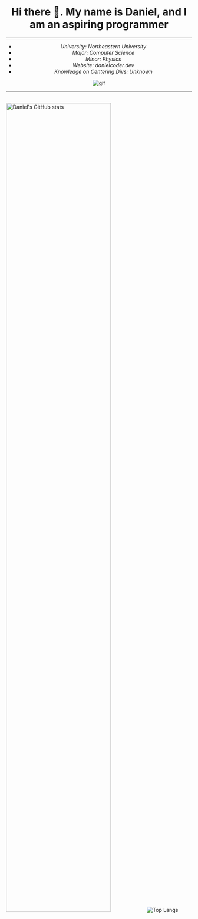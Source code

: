 <h1 align="center"> Hi there 👋. My name is Daniel, and I am an aspiring programmer</h1> 
<hr />
  <ul align="center">
    <li><i>University: Northeastern University</i></li>
    <li><i>Major: Computer Science</i></li>
    <li><i>Minor: Physics</i></li>
    <li><i>Website: danielcoder.dev</i></li>
    <li><i>Knowledge on Centering Divs: Unknown</i></li>
  </ul>

  <p align="center">
  <img src="https://github.com/DanielCoder834/DanielCoder834/assets/55712502/fd21e763-0166-4f97-b926-8d5c7c5d342a" alt="gif">     
  </p>
    
<hr />
<br>
      
<img width="75%" height="75%" src="https://github-readme-stats.vercel.app/api?username=DanielCoder834" alt="Daniel's GitHub stats">
<img src="https://github-readme-stats.vercel.app/api/top-langs/?username=DanielCoder834" alt="Top Langs">
<!--
**DanielCoder834/DanielCoder834** is a ✨ _special_ ✨ repository because its `README.md` (this file) appears on your GitHub profile. align = "right"

Here are some ideas to get you started:

- 🔭 I’m currently working on ...
- 🌱 I’m currently learning ...
- 👯 I’m looking to collaborate on ...
- 🤔 I’m looking for help with ...
- 💬 Ask me about ...
- 📫 How to reach me: ...
- 😄 Pronouns: ...
- ⚡ Fun fact: ...
-->
